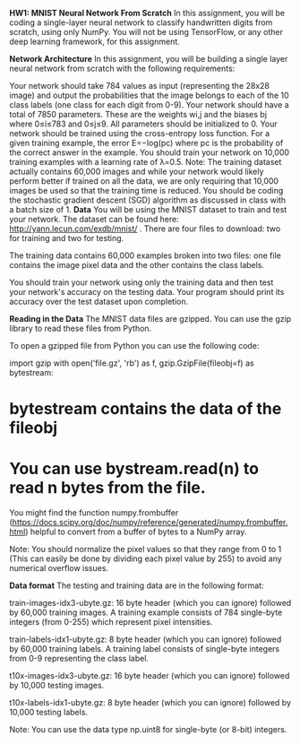 **HW1: MNIST Neural Network From Scratch**
In this assignment, you will be coding a single-layer neural network to classify handwritten digits from scratch, using only NumPy. You will not be using TensorFlow, or any other deep learning framework, for this assignment.

**Network Architecture**
In this assignment, you will be building a single layer neural network from scratch with the following requirements:

Your network should take 784 values as input (representing the 28x28 image) and output the probabilities that the image belongs to each of the 10 class labels (one class for each digit from 0-9).
Your network should have a total of 7850 parameters. These are the weights wi,j and the biases bj where 0≤i≤783 and 0≤j≤9. All parameters should be initialized to 0.
Your network should be trained using the cross-entropy loss function. For a given training example, the error E=−log(pc) where pc is the probability of the correct answer in the example.
You should train your network on 10,000 training examples with a learning rate of λ=0.5. Note: The training dataset actually contains 60,000 images and while your network would likely perform better if trained on all the data, we are only requiring that 10,000 images be used so that the training time is reduced.
You should be coding the stochastic gradient descent (SGD) algorithm as discussed in class with a batch size of 1.
**Data**
You will be using the MNIST dataset to train and test your network. The dataset can be found here: http://yann.lecun.com/exdb/mnist/ . There are four files to download: two for training and two for testing.

The training data contains 60,000 examples broken into two files: one file contains the image pixel data and the other contains the class labels.

You should train your network using only the training data and then test your network's accuracy on the testing data. Your program should print its accuracy over the test dataset upon completion.

**Reading in the Data**
The MNIST data files are gzipped. You can use the gzip library to read these files from Python.

To open a gzipped file from Python you can use the following code:

import gzip
with open('file.gz', 'rb') as f, gzip.GzipFile(fileobj=f) as bytestream:
  # bytestream contains the data of the fileobj
  # You can use bystream.read(n) to read n bytes from the file.
You might find the function numpy.frombuffer (https://docs.scipy.org/doc/numpy/reference/generated/numpy.frombuffer.html) helpful to convert from a buffer of bytes to a NumPy array.

Note: You should normalize the pixel values so that they range from 0 to 1 (This can easily be done by dividing each pixel value by 255) to avoid any numerical overflow issues.

**Data format**
The testing and training data are in the following format:

train-images-idx3-ubyte.gz: 16 byte header (which you can ignore) followed by 60,000 training images. A training example consists of 784 single-byte integers (from 0-255) which represent pixel intensities.

train-labels-idx1-ubyte.gz: 8 byte header (which you can ignore) followed by 60,000 training labels. A training label consists of single-byte integers from 0-9 representing the class label.

t10x-images-idx3-ubyte.gz: 16 byte header (which you can ignore) followed by 10,000 testing images.

t10x-labels-idx1-ubyte.gz: 8 byte header (which you can ignore) followed by 10,000 testing labels.

Note: You can use the data type np.uint8 for single-byte (or 8-bit) integers.

